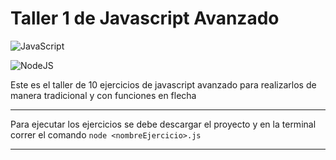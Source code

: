 # Taller 1 de Javascript Avanzado

![JavaScript](https://img.shields.io/badge/javascript-%23323330.svg?style=for-the-badge&logo=javascript&logoColor=%23F7DF1E)

![NodeJS](https://img.shields.io/badge/node.js-6DA55F?style=for-the-badge&logo=node.js&logoColor=white)

Este es el taller de 10 ejercicios de javascript avanzado para realizarlos de manera tradicional y con funciones en flecha


___
Para ejecutar los ejercicios se debe descargar el proyecto y en la terminal correr el comando 
`node <nombreEjercicio>.js`
___
